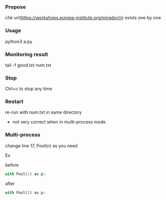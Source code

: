 
### Propose
  chk url(https://workshops.europa-institute.org/mirador/n) exists one by one
  
### Usage
  python3 a.py
  
### Monitoring result
  tail -f good.txt num.txt
  
### Stop
  Ctrl+c to stop any time
  
### Restart
  re-run with num.txt in same directory
  * not very correct when in multi-process mode

### Multi-process
  change line 17, Pool(n) as you need
  
Ex

before
```python
with Pool(1) as p:
```

after
```python
with Pool(2) as p:  
```